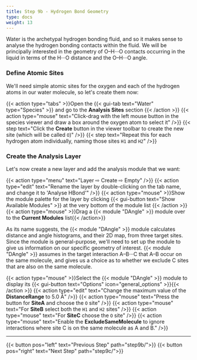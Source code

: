 ```yaml
---
title: Step 9b - Hydrogen Bond Geometry
type: docs
weight: 13
---
```


Water is the archetypal hydrogen bonding fluid, and so it makes sense to analyse the hydrogen bonding contacts within the fluid. We will be principally interested in the geometry of O&ndash;H&middot;&middot;&middot;O contacts occurring in the liquid in terms of the H&middot;&middot;&middot;O distance and the O&ndash;H&middot;&middot;&middot;O angle.

### Define Atomic Sites

We'll need simple atomic sites for the oxygen and each of the hydrogen atoms in our water molecule, so let's create them now:

{{< action type="tabs" >}}Open the {{< gui-tab text="Water" type="Species" >}} and go to the **Analysis Sites** section {{< /action >}}
{{< action type="mouse" text="Click-drag with the left mouse button in the species viewer and draw a box around the oxygen atom to select it" />}}
{{< step text="Click the **Create** button in the viewer toolbar to create the new site (which will be called `O`)" />}}
{{< step text="Repeat this for each hydrogen atom individually, naming those sites `H1` and `H2`" />}}

### Create the Analysis Layer

Let's now create a new layer and add the analysis module that we want:

{{< action type="menu" text="Layer &#8680; Create &#8680; Empty" />}}
{{< action type="edit" text="Rename the layer by double-clicking on the tab name, and change it to 'Analyse HBond'" />}}
{{< action type="mouse" >}}Show the module palette for the layer by clicking {{< gui-button text="Show Available Modules" >}} at the very bottom of the module list {{< /action >}}
{{< action type="mouse" >}}Drag a {{< module "DAngle" >}} module over to the **Current Modules** list{{< /action>}}

As its name suggests, the {{< module "DAngle" >}} module calculates distance and angle histograms, and their 2D map, from three target sites. Since the module is general-purpose, we'll need to set up the module to give us information on our specific geometry of interest. {{< module "DAngle" >}} assumes in the target interaction A&ndash;B&middot;&middot;&middot;C that A&ndash;B occur on the same molecule, and gives us a choice as to whether we exclude C sites that are also on the same molecule.

{{< action type="mouse" >}}Select the {{< module "DAngle" >}} module to display its {{< gui-button text="Options" icon="general_options" >}}{{< /action >}}
{{< action type="edit" text="Change the maximum value of the **DistanceRange** to 5.0 &#8491;" />}}
{{< action type="mouse" text="Press the button for **SiteA** and choose the `O` site" />}}
{{< action type="mouse" text="For **SiteB** select both the `H1` and `H2` sites" />}}
{{< action type="mouse" text="For **SiteC** choose the `O` site" />}}
{{< action type="mouse" text="Enable the **ExcludeSameMolecule** to ignore interactions where site C is on the same molecule as A and B." />}}

* * *
{{< button pos="left" text="Previous Step" path="step9b/">}}
{{< button pos="right" text="Next Step" path="step9c/">}}
